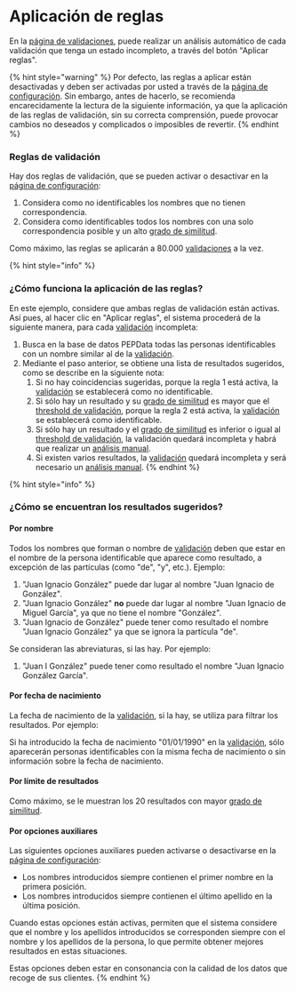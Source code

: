 # Aplicación de reglas

En la  [página de validaciones](./), puede realizar un análisis automático de cada validación que tenga un estado incompleto, a través del botón "Aplicar reglas".&#x20;

{% hint style="warning" %}
Por defecto, las reglas a aplicar están desactivadas y deben ser activadas por usted a través de la [página de configuración](../configuracoes/). Sin embargo, antes de hacerlo, se recomienda encarecidamente la lectura de la siguiente información, ya que la aplicación de las reglas de validación, sin su correcta comprensión, puede provocar cambios no deseados y complicados o imposibles de revertir.
{% endhint %}

### Reglas  de validación

Hay dos reglas de validación, que se pueden activar o desactivar en la [página de configuración](../configuracoes/):&#x20;

1. Considera como no identificables los nombres que no tienen correspondencia.&#x20;
2. Considera como identificables todos los nombres con una solo correspondencia posible y un alto [grado de similitud](../../glossario/glossario-aplicacao.md#grau-de-semelhanca).

Como máximo, las reglas se aplicarán a 80.000 [validaciones](../../glossario/glossario-aplicacao.md#validacao) a la vez.&#x20;

{% hint style="info" %}
### ¿Cómo funciona la aplicación de las reglas?

En este ejemplo, considere que ambas reglas de validación están activas. Así pues, al hacer clic en "Aplicar reglas", el sistema procederá de la siguiente manera, para cada [validación](../../glossario/glossario-aplicacao.md#validacao) incompleta:

1. Busca en la base de datos PEPData todas las personas identificables con un nombre similar al de la [validación](../../glossario/glossario-aplicacao.md#validacao).
2. Mediante el paso anterior, se obtiene una lista de resultados sugeridos, como se describe en la siguiente nota:
   1. Si no hay coincidencias sugeridas, porque la regla 1 está activa, la [validación](../../glossario/glossario-aplicacao.md#validacao) se establecerá como no identificable.
   2. Si sólo hay un resultado y su [grado de similitud](../../glossario/glossario-aplicacao.md#grau-de-semelhanca) es mayor que el [threshold de validación](../configuracoes/#threshold-de-validacao), porque la regla 2 está activa, la [validación](../../glossario/glossario-aplicacao.md#validacao) se establecerá como identificable.&#x20;
   3. Si sólo hay un resultado y el [grado de similitud](../../glossario/glossario-aplicacao.md#grau-de-semelhanca) es inferior o igual al [threshold de validación](../configuracoes/#threshold-de-validacao), la validación quedará incompleta y habrá que realizar un [análisis manual](analise-manual.md).
   4. Si existen varios resultados, la [validación](../../glossario/glossario-aplicacao.md#validacao) quedará incompleta y será necesario un [análisis manual](analise-manual.md).
{% endhint %}

{% hint style="info" %}
### ¿Cómo se encuentran los resultados sugeridos?

#### Por nombre

Todos los nombres que forman o nombre de [validación](../../glossario/glossario-aplicacao.md#validacao) deben que estar en el nombre de la persona identificable que aparece como resultado, a excepción de las partículas (como "de", "y", etc.). Ejemplo:

1. "Juan Ignacio González" puede dar lugar al nombre "Juan Ignacio de González".
2. "Juan Ignacio González" **no** puede dar lugar al nombre "Juan Ignacio de Miguel García", ya que no tiene el nombre "González".
3. "Juan Ignacio de González" puede tener como resultado el nombre "Juan Ignacio González" ya que se ignora la partícula "de".

Se consideran las abreviaturas, si las hay. Por ejemplo:

1. "Juan I González" puede tener como resultado el nombre "Juan Ignacio González García".

#### Por fecha de nacimiento

La fecha de nacimiento de la [validación](../../glossario/glossario-aplicacao.md#validacao), si la hay, se utiliza para filtrar los resultados. Por ejemplo:

Si ha introducido la fecha de nacimiento "01/01/1990" en la [validación](../../glossario/glossario-aplicacao.md#validacao), sólo aparecerán personas identificables con la misma fecha de nacimiento o sin información sobre la fecha de nacimiento.

#### Por límite de resultados

Como máximo, se le muestran los 20 resultados con mayor [grado de similitud](../../glossario/glossario-aplicacao.md#grau-de-semelhanca).&#x20;

#### Por opciones auxiliares

Las siguientes opciones auxiliares pueden activarse o desactivarse en la [página de configuración](../configuracoes/):&#x20;

* Los nombres introducidos siempre contienen el primer nombre en la primera posición.
* Los nombres introducidos siempre contienen el último apellido en la última posición.

Cuando estas opciones están activas, permiten que el sistema considere que el nombre y los apellidos introducidos se corresponden siempre con el nombre y los apellidos de la persona, lo que permite obtener mejores resultados en estas situaciones.

Estas opciones deben estar en consonancia con la calidad de los datos que recoge de sus clientes.
{% endhint %}

##
